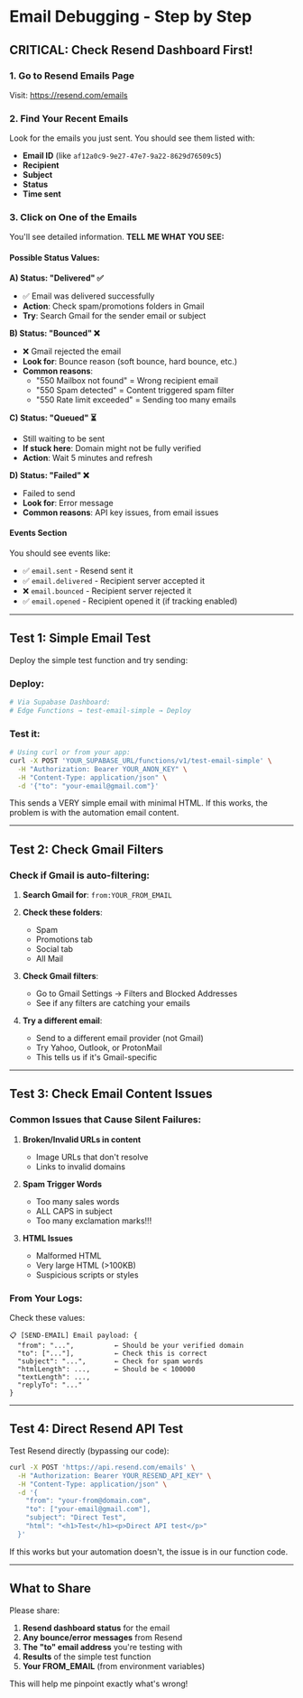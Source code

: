 # Email Debugging - Step by Step

## CRITICAL: Check Resend Dashboard First!

### 1. Go to Resend Emails Page
Visit: https://resend.com/emails

### 2. Find Your Recent Emails
Look for the emails you just sent. You should see them listed with:
- **Email ID** (like `af12a0c9-9e27-47e7-9a22-8629d76509c5`)
- **Recipient**
- **Subject**
- **Status**
- **Time sent**

### 3. Click on One of the Emails

You'll see detailed information. **TELL ME WHAT YOU SEE:**

#### Possible Status Values:

**A) Status: "Delivered" ✅**
- ✅ Email was delivered successfully
- **Action**: Check spam/promotions folders in Gmail
- **Try**: Search Gmail for the sender email or subject

**B) Status: "Bounced" ❌**
- ❌ Gmail rejected the email
- **Look for**: Bounce reason (soft bounce, hard bounce, etc.)
- **Common reasons**:
  - "550 Mailbox not found" = Wrong recipient email
  - "550 Spam detected" = Content triggered spam filter
  - "550 Rate limit exceeded" = Sending too many emails

**C) Status: "Queued" ⏳**
- Still waiting to be sent
- **If stuck here**: Domain might not be fully verified
- **Action**: Wait 5 minutes and refresh

**D) Status: "Failed" ❌**
- Failed to send
- **Look for**: Error message
- **Common reasons**: API key issues, from email issues

#### Events Section

You should see events like:
- ✅ `email.sent` - Resend sent it
- ✅ `email.delivered` - Recipient server accepted it
- ❌ `email.bounced` - Recipient server rejected it
- ✅ `email.opened` - Recipient opened it (if tracking enabled)

---

## Test 1: Simple Email Test

Deploy the simple test function and try sending:

### Deploy:
```bash
# Via Supabase Dashboard:
# Edge Functions → test-email-simple → Deploy
```

### Test it:
```bash
# Using curl or from your app:
curl -X POST 'YOUR_SUPABASE_URL/functions/v1/test-email-simple' \
  -H "Authorization: Bearer YOUR_ANON_KEY" \
  -H "Content-Type: application/json" \
  -d '{"to": "your-email@gmail.com"}'
```

This sends a VERY simple email with minimal HTML. If this works, the problem is with the automation email content.

---

## Test 2: Check Gmail Filters

### Check if Gmail is auto-filtering:

1. **Search Gmail for**: `from:YOUR_FROM_EMAIL`
2. **Check these folders**:
   - Spam
   - Promotions tab
   - Social tab
   - All Mail

3. **Check Gmail filters**:
   - Go to Gmail Settings → Filters and Blocked Addresses
   - See if any filters are catching your emails

4. **Try a different email**:
   - Send to a different email provider (not Gmail)
   - Try Yahoo, Outlook, or ProtonMail
   - This tells us if it's Gmail-specific

---

## Test 3: Check Email Content Issues

### Common Issues that Cause Silent Failures:

1. **Broken/Invalid URLs in content**
   - Image URLs that don't resolve
   - Links to invalid domains

2. **Spam Trigger Words**
   - Too many sales words
   - ALL CAPS in subject
   - Too many exclamation marks!!!

3. **HTML Issues**
   - Malformed HTML
   - Very large HTML (>100KB)
   - Suspicious scripts or styles

### From Your Logs:

Check these values:
```
📋 [SEND-EMAIL] Email payload: {
  "from": "...",          ← Should be your verified domain
  "to": ["..."],          ← Check this is correct
  "subject": "...",       ← Check for spam words
  "htmlLength": ...,      ← Should be < 100000
  "textLength": ...,
  "replyTo": "..."
}
```

---

## Test 4: Direct Resend API Test

Test Resend directly (bypassing our code):

```bash
curl -X POST 'https://api.resend.com/emails' \
  -H "Authorization: Bearer YOUR_RESEND_API_KEY" \
  -H "Content-Type: application/json" \
  -d '{
    "from": "your-from@domain.com",
    "to": ["your-email@gmail.com"],
    "subject": "Direct Test",
    "html": "<h1>Test</h1><p>Direct API test</p>"
  }'
```

If this works but your automation doesn't, the issue is in our function code.

---

## What to Share

Please share:

1. **Resend dashboard status** for the email
2. **Any bounce/error messages** from Resend
3. **The "to" email address** you're testing with
4. **Results** of the simple test function
5. **Your FROM_EMAIL** (from environment variables)

This will help me pinpoint exactly what's wrong!
